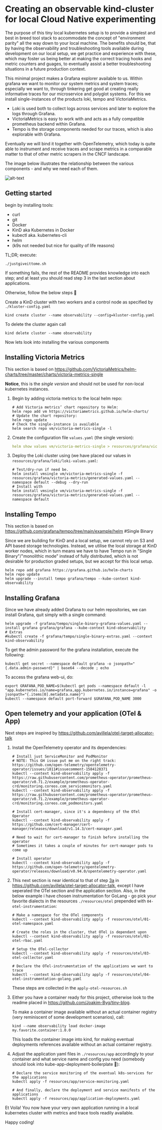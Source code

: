 # Creating an observable kind-cluster for local Cloud Native experimenting
The purpose of this tiny local kubernetes setup is to provide a simplest and best in breed tool stack to accommodate
the concept of "environment parity" all the way down to your local machine. The benefits should be, that by having the 
observability and troubleshooting tools available during development on our local setup, we get practice and experience 
with these, which may foster us being better at making the correct tracing hooks and metric counters and guages, to 
eventually assist a better troubleshooting situations in a future production context.

This minimal project makes a Grafana explorer available to us. Within grafana we want to monitor our system metrics and 
system traces; especially we want to, through tinkering get good at creating really informative traces for our 
microservice and polyglot systems.
For this we install single-instances of the products loki, tempo and VictoriaMetrics.
- Loki is used both to collect logs across services and later to explore the logs through Grafana. 
- VictoriaMetrics is easy to work with and acts as a fully compatible prometheus backend within Grafana.
- Tempo is the storage components needed for our traces, which is also explorable with Grafana.

Eventually we will bind it together with OpenTelemetry, which today is quite able to instrument and receive traces and 
scrape metrics in a comparable matter to that of other metric scrapers in the CNCF landscape.

The image below illustrates the relationship between the various components - and why we need each of them.

![alt-text](./tiny-kube.png)

## Getting started

begin by installing tools:
* curl
* git
* Docker
* KinD aka Kubernetes in Docker
* kubectl aka. kubernetes-cli
* helm
* (k9s not needed but nice for quality of life reasons)

TL;DR; execute:
```shell
./justgiveittome.sh
```
If something fails, the rest of the README provides knowledge into each step; and at least you should read step 3 in the
last section about applications.

Otherwise, follow the below steps 🙂

Create a KinD cluster with two workers and a control node as specified by `./kluster-config.yaml`
```shell
kind create cluster --name observability --config=kluster-config.yaml
```
To delete the cluster again call
```shell
kind delete cluster --name observability
```

Now lets look into installing the various components

## Installing Victoria Metrics
This section is based on https://github.com/VictoriaMetrics/helm-charts/tree/master/charts/victoria-metrics-single

__**Notice**__, this is the _single version_ and should not be used for non-local kubernetes instances.
1. Begin by adding victoria metrics to the local helm repo:
   ```shell
   # Add Victoria metrics’ chart repository to Helm:
   helm repo add vm https://victoriametrics.github.io/helm-charts/
   # Update the chart repository:
   helm repo update
   # Check the single-instance is available
   helm search repo vm/victoria-metrics-single -l
   ```
2. Create the configuration file `values.yaml` (the single version):
   ```yaml
   helm show values vm/victoria-metrics-single > resources/grafana/victoria-metrics/generated-values.yaml
   ```
3. Deploy the Loki cluster using (we have placed our values in `resources/grafana/loki/loki-values.yaml`:
   ```shell
   # Test/dry-run if need be.
   helm install vmsingle vm/victoria-metrics-single -f resources/grafana/victoria-metrics/generated-values.yaml --namespace default --debug --dry-run
   # Install with
   helm install vmsingle vm/victoria-metrics-single -f resources/grafana/victoria-metrics/generated-values.yaml --namespace default
   ```

## Installing Tempo

This section is based on https://github.com/grafana/tempo/tree/main/example/helm #Single Binary

Since we are building for KinD and a local setup, we cannot rely on S3 and API based storage technologies. Instead, we
utilise the local storage at KinD worker nodes, which in turn means we have to have Tempo run in
"Single Binary"/"monolithic mode" instead of fully distributed, which is not desirable for production graded setups,
but we accept for this local setup.

```shell
helm repo add grafana https://grafana.github.io/helm-charts
helm repo update
helm upgrade --install tempo grafana/tempo --kube-context kind-observability
```
## Installing Grafana

Since we have already added Grafana to our helm repositories, we can install Grafana, quit simply with a single command:
```shell
helm upgrade -f grafana/tempo/single-binary-grafana-values.yaml --install grafana grafana/grafana --kube-context kind-observability
# Extras
#kubectl create -f grafana/tempo/single-binary-extras.yaml --context kind-observability
```
To get the admin password for the grafana installation, execute the following:
```shell
kubectl get secret --namespace default grafana -o jsonpath="{.data.admin-password}" | base64 --decode ; echo
```
To access the grafana web-ui, do:

```shell
export GRAFANA_POD_NAME=$(kubectl get pods --namespace default -l "app.kubernetes.io/name=grafana,app.kubernetes.io/instance=grafana" -o jsonpath="{.items[0].metadata.name}")
kubectl --namespace default port-forward $GRAFANA_POD_NAME 3000
```

## Open telemetry and your application (OTel & App)

Next steps are inspired by https://github.com/avillela/otel-target-allocator-talk

1. Install the OpenTelemetry operator and its dependencies: 
   ```shell
   # Install just ServiceMonitor and PodMonitor
   # NOTE: This GH issue put me on the right track: https://github.com/open-telemetry/opentelemetry-operator/issues/1811#issuecomment-1584128371
   kubectl --context kind-observability apply -f https://raw.githubusercontent.com/prometheus-operator/prometheus-operator/v0.71.2/example/prometheus-operator-crd/monitoring.coreos.com_servicemonitors.yaml
   kubectl --context kind-observability apply -f https://raw.githubusercontent.com/prometheus-operator/prometheus-operator/v0.71.2/example/prometheus-operator-crd/monitoring.coreos.com_podmonitors.yaml
   
   # Install cert-manager, since it's a dependency of the OTel Operator
   kubectl --context kind-observability apply -f https://github.com/cert-manager/cert-manager/releases/download/v1.14.3/cert-manager.yaml
   
   # Need to wait for cert-manager to finish before installing the operator
   # Sometimes it takes a couple of minutes for cert-manager pods to come up
   
   # Install operator
   kubectl --context kind-observability apply -f https://github.com/open-telemetry/opentelemetry-operator/releases/download/v0.94.0/opentelemetry-operator.yaml
   ```
   
2. This next section is near identical to that of step
   [3a](https://github.com/avillela/otel-target-allocator-talk/blob/main/README.md#3a---kubernetes-deployment-collector-stdout-only) 
   in https://github.com/avillela/otel-target-allocator-talk, except I have seperated the OTel section and the 
   application section. Also, in the below example i have chosen instrumentation for GoLang - go pick your favorite 
   dialects in the resources `./resources/otel` prepended with  `04-otel-instrumentation`:
   ```shell
   # Make a namespace for the OTel components
   kubectl --context kind-observability apply -f resources/otel/01-otel-namespace.yaml
   
   # Create the roles in the cluster, that OTel is dependant upon
   kubectl --context kind-observability apply -f resources/otel/02-otel-rbac.yaml
   
   # Setup the OTel-collector
   kubectl --context kind-observability apply -f resources/otel/03-otel-collector.yaml
   
   # Declare the OTel-instrumentation of the applications we want to trace
   kubectl --context kind-observability apply -f resources/otel/04-otel-instrumentation-golang.yaml
   ```
   These steps are collected in the `apply-otel-resources.sh`
3. Either you have a container ready for this project, otherwise look to the readme placed in 
   https://github.com/Joakim-Byg/tiny-blog.

   To make a container image available without an actual container registry (very reminiscent of some development 
   scenarios), call:
   ```shell
   kind --name observability load docker-image my.favorite.container:1.0.0
   ```
   This loads the container image into kind, for making eventual deployments references available without an actual
   container registry.
4. Adjust the application yaml files in `./resources/app` accordingly to your container and what service name and config
   you need (somebody should look into kube-app-deployment-boilerplate 🤔):
   ```shell
   # Declare the service monitoring of the eventual k8s-services for the applications
   kubectl apply -f resources/app/service-monitoring.yaml

   # And finally, declare the deployment and service manifests of the applications
   kubectl apply -f resources/app/application-deployments.yaml
   ```

Et Voila! You now have your very own application running in a local kubernetes cluster with metrics and trace tools 
readily available.

Happy coding!
